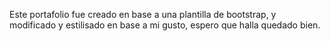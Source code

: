 Este portafolio fue creado en base a una plantilla de bootstrap, y modificado y estilisado en base a mi gusto, espero que halla quedado bien.